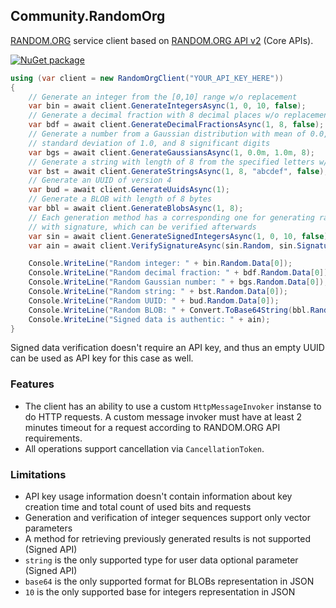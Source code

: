 ## Community.RandomOrg

[RANDOM.ORG](https://www.random.org) service client based on [RANDOM.ORG API v2](https://api.random.org/json-rpc/2) (Core APIs).

[![NuGet package](https://img.shields.io/nuget/v/Community.RandomOrg.svg?style=flat-square)](https://www.nuget.org/packages/Community.RandomOrg)

```cs
using (var client = new RandomOrgClient("YOUR_API_KEY_HERE"))
{
    // Generate an integer from the [0,10] range w/o replacement
    var bin = await client.GenerateIntegersAsync(1, 0, 10, false);
    // Generate a decimal fraction with 8 decimal places w/o replacement
    var bdf = await client.GenerateDecimalFractionsAsync(1, 8, false);
    // Generate a number from a Gaussian distribution with mean of 0.0,
    // standard deviation of 1.0, and 8 significant digits
    var bgs = await client.GenerateGaussiansAsync(1, 0.0m, 1.0m, 8);
    // Generate a string with length of 8 from the specified letters w/o replacement
    var bst = await client.GenerateStringsAsync(1, 8, "abcdef", false);
    // Generate an UUID of version 4
    var bud = await client.GenerateUuidsAsync(1);
    // Generate a BLOB with length of 8 bytes
    var bbl = await client.GenerateBlobsAsync(1, 8);
    // Each generation method has a corresponding one for generating random data
    // with signature, which can be verified afterwards
    var sin = await client.GenerateSignedIntegersAsync(1, 0, 10, false);
    var ain = await client.VerifySignatureAsync(sin.Random, sin.Signature);

    Console.WriteLine("Random integer: " + bin.Random.Data[0]);
    Console.WriteLine("Random decimal fraction: " + bdf.Random.Data[0]);
    Console.WriteLine("Random Gaussian number: " + bgs.Random.Data[0]);
    Console.WriteLine("Random string: " + bst.Random.Data[0]);
    Console.WriteLine("Random UUID: " + bud.Random.Data[0]);
    Console.WriteLine("Random BLOB: " + Convert.ToBase64String(bbl.Random.Data[0]));
    Console.WriteLine("Signed data is authentic: " + ain);
}
```

Signed data verification doesn't require an API key, and thus an empty UUID can be used as API key for this case as well.

### Features

- The client has an ability to use a custom `HttpMessageInvoker` instanse to do HTTP requests. A custom message invoker must have at least 2 minutes timeout for a request according to RANDOM.ORG API requirements.
- All operations support cancellation via `CancellationToken`.

### Limitations

- API key usage information doesn't contain information about key creation time and total count of used bits and requests
- Generation and verification of integer sequences support only vector parameters
- A method for retrieving previously generated results is not supported (Signed API)
- `string` is the only supported type for user data optional parameter (Signed API)
- `base64` is the only supported format for BLOBs representation in JSON
- `10` is the only supported base for integers representation in JSON